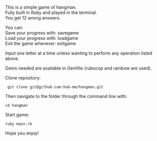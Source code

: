 This is a simple game of hangman.  
Fully built in Ruby and played in the terminal.  
You get 12 wrong answers.  

You can:   
Save your progress with: savegame  
Load your progress with: loadgame  
Exit the game whenever:  exitgame  

Input one letter at a time unless wanting to perform any operation listed above.


Gems needed are available in Gemfile (rubocop and rainbow are used).

Clone repository:
```
 git clone git@github.com:hub-mm/hangman.git
 ```

 Then navigate to the folder through the command line with:
 ```
 cd hangman
 ```

Start game:
```
ruby main.rb
```
Hope you enjoy!


